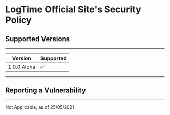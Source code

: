 # LogTime Official Site's Security Policy

## Supported Versions
___
|    Version    |     Supported      |
| ------------- | ------------------ |
| 1.0.0 Alpha   | :white_check_mark: |
___
## Reporting a Vulnerability
___
<!--- Tell them where to go, how often they can expect to get an update on a
reported vulnerability, what to expect if the vulnerability is accepted or
declined, etc. --->

Not Applicable, as of 25/05/2021